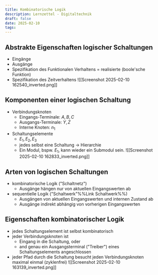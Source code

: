```yaml
---
title: Kombinatorische Logik
description: Lernzettel - Digitaltechnik
draft: false
date: 2025-02-10
tags:
---
```

## Abstrakte Eigenschaften logischer Schaltungen
- Eingänge
- Ausgänge
- Spezifikation des Funktionalen Verhaltens = realisierte (boole'sche Funktion)
- Spezifikation des Zeitverhaltens
![[Screenshot 2025-02-10 162540_inverted.png]]
## Komponenten einer logischen Schaltung
- Verbindungsknoten
	- Eingangs-Terminale: $A,B,C$
	- Ausgangs-Terminale: $Y,Z$
	- Interne Knoten: $n_1$
- Schaltungselemente
	- $E_1,E_2,E_3$
	- jedes selbst eine Schaltung $\rightarrow$ Hierarchie
	- Ein Modul, bspw. $E_1$, kann wieder ein Submodul sein.
![[Screenshot 2025-02-10 162833_inverted.png]]
## Arten von logischen Schaltungen
- kombinatorische Logik ("Schaltnetz")
	- Ausgänge hängen nur von aktuellen Eingangswerten ab
- sequentielle Logik ("Schaltwerk"%%Link Schaltwerk%%)
	- Ausgängen von aktuellen Eingangswerten und internen Zustand ab
	- Ausgänge indirekt abhängig von vorherigen Eingangswerten

## Eigenschaften kombinatorischer Logik
- jedes Schaltungselement ist selbst kombinatorisch
- jeder Verbindungsknoten ist
	- Eingang in die Schaltung, oder
	- and genau ein Ausgangsterminal ("Treiber") eines Schaltungselements angeschlossen
- jeder Pfad durch die Schaltung besucht jeden Verbindungsknoten maximal einmal (zyklenfrei)
![[Screenshot 2025-02-10 163139_inverted.png]]
